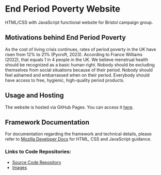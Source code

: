 # End Period Poverty Website 
HTML/CSS with JavaScript functional website for Bristol campaign group.

## Motivations behind End Period Poverty
As the cost of living crisis continues, rates of period poverty in the UK have risen from 12% to 21% (Pycroft, 2023). According to France Williams (2022), that equals 1 in 4 people in the UK. We believe menstrual health should be recognized as a basic human right. Nobody should be excluding themselves from social situations because of their period. Nobody should feel ashamed and embarrassed when on their period. Everybody should have access to free, hygienic, high-quality period products.

## Usage and Hosting
The website is hosted via GitHub Pages. You can access it [here](https://blaisesheehan.github.io/end-period-poverty).

## Framework Documentation 
For documentation regarding the framework and technical details, please refer to [Mozilla Developer Docs](https://developer.mozilla.org/en-US/) for HTML, CSS and JavaScript guidance. 

### Links to Code Repositories:
- [Source Code Repository](endperiodpoverty/src)
- [Images](endperiodpoverty/images)
